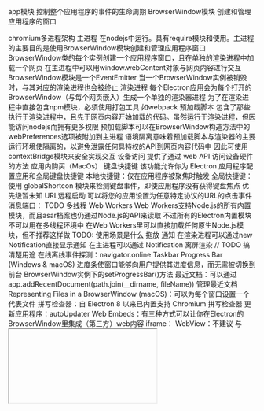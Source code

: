 app模块 控制整个应用程序的事件的生命周期
BrowserWindow模块 创建和管理应用程序的窗口

chromium多进程架构
主进程
    在nodejs中运行。具有require模块和使用。主进程的主要目的是使用BrowserWindow模块创建和管理应用程序窗口
    BrowserWindow类的每个实例创建一个应用程序窗口，且在单独的渲染进程中加载一个网页
    在主进程中可以用window.webContent对象与网页内容进行交互
    BrowserWindow模块是一个EventEmitter
    当一个BrowserWindow实例被销毁时，与其对应的渲染进程也会被终止
渲染进程
    每个Electron应用会为每个打开的BrowserWindow（与每个网页嵌入）生成一个单独的渲染器进程
    为了在渲染进程中直接包含npm模块，必须使用打包工具 如webpack
预加载脚本
    包含了那些执行于渲染进程中，且先于网页内容开始加载的代码。虽然运行于渲染进程，但因能访问nodejs而拥有更多权限
    预加载脚本可以在BrowserWindow构造方法中的webPreferences选项被附加到主进程
    语境隔离意味着预加载脚本与渲染器的主要运行环境使隔离的，以避免泄露任何具特权的API到网页内容代码中
    因此可使用contextBridge模块来安全实现交互
设备访问
    提供了通过 web API 访问设备硬件的方法
应用内购买（MacOs）
键盘快捷键
    该功能允许你为 Electron 应用程序配置应用和全局键盘快捷键
    本地快捷键​：仅在应用程序被聚焦时触发
    全局快捷键​：使用 globalShortcon 模块来检测键盘事件，即使应用程序没有获得键盘焦点
    优先级暂未知
URL远程启动
    可以将您的应用设置为任意特定协议的URL的点击事件
消息端口： TODO
多线程 Web Workers
    Web Workers支持Node.js的所有内置模块，而且asar档案也仍通过Node.js的API来读取
    不过所有的Electron内置模块不可以用在多线程环境中
    在Web Workers里可以直接加载任何原生Node.js模块，但不推荐这样做
    TODO: 使用场景是什么
拖放
通知
    在渲染进程可以通过new Notification直接显示通知
    在主进程可以通过 Notification
离屏渲染
    // TODO 搞清楚用途
在线离线事件探测：navigator.online
Taskbar Progress Bar (Windows & macOS)
    进度条使窗口能够向用户提供其进度信息，而无需被切换到前台
    BrowserWindow实例下的setProgressBar()方法
最近文档：可以通过app.addRecentDocument(path.join(__dirname, fileName)) 管理最近文档
Representing Files in a BrowserWindow (macOS)：可以为每个窗口设置一个代表文件
拼写检查器：自 Electron 8 以来已内置支持 Chromium 拼写检查器
更新应用程序：autoUpdater
Web Embeds：有三种方式可以让你在Electron的BrowserWindow里集成（第三方）web内容
    iframe：
    WebView：不建议 与 <iframe>，<webview> 相比往往稍慢，但在加载和与第三方内容通信以及处理各种事件方面提供了更大的控制
    BrowserView：
    TODO：详细看下三者区别
Windows on ARM: TODO
Tray：托盘图标
自定义窗口：

性能 TODO待完善
    谨慎的加载模块
    过早的加载和执行代码
        只有当需要的时候才分配资源，而不是在启动时分配所有
    阻塞主进程
        对于长期占用CPU的繁重任务，使用worker threads，考虑将他们移动至BrowserWindow，或（作为一个最后手段）生成一个专用进程
        尽可能避免使用同步IPC和remote模块。使用remote模块的时候，非常容易不知情地阻塞UI进程
        每当使用nodejs模块，尽量使用异步的
    阻塞渲染进程
    不必要的polyfills
        TODO polyfills是啥

    不必要的或者阻塞的网络请求
    打包你的代码
安全性

开发
    进程沙盒化 TODO
应用部署
    electron-froge
    electron-builder
    electron-builder
